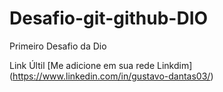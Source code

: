 # Desafio-git-github-DIO
Primeiro Desafio da Dio

Link Últil
[Me adicione em sua rede Linkdim] (https://www.linkedin.com/in/gustavo-dantas03/)
